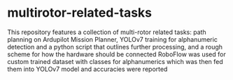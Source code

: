 # multirotor-related-tasks
This repository features a collection of multi-rotor related tasks: path planning on Ardupilot Mission Planner, YOLOv7 training for alphanumeric detection and a python script that outlines further processing,  and a rough scheme for how the hardware should be connected
RoboFlow was used for custom trained dataset with classes for alphanumerics which was then fed them into YOLOv7 model and accuracies were reported
